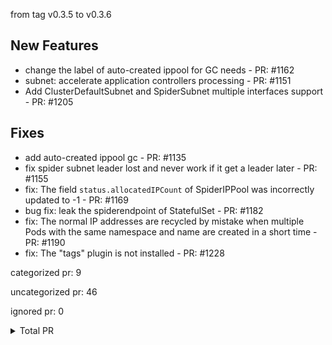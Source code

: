 from tag v0.3.5 to v0.3.6

## New Features

- change the label of auto-created ippool for GC needs - PR: #1162
- subnet: accelerate application controllers processing - PR: #1151
- Add ClusterDefaultSubnet and SpiderSubnet multiple interfaces support - PR: #1205

## Fixes

- add auto-created ippool gc - PR: #1135
- fix spider subnet leader lost and never work if it get a leader later - PR: #1155
- fix: The field `status.allocatedIPCount` of SpiderIPPool was incorrectly updated to -1 - PR: #1169
- bug fix: leak the spiderendpoint of StatefulSet - PR: #1182
- fix: The normal IP addresses are recycled by mistake when multiple Pods with the same namespace and name are created in a short time - PR: #1190
- fix: The "tags" plugin is not installed - PR: #1228



categorized pr: 9

uncategorized pr: 46

ignored pr: 0

<details>
<summary>Total PR</summary>

https://github.com/spidernet-io/spiderpool/compare/v0.3.5...v0.3.6
</details>